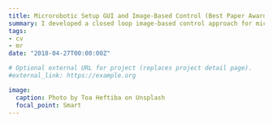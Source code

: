```yaml
---
title: Microrobotic Setup GUI and Image-Based Control (Best Paper Award)
summary: I developed a closed loop image-based control approach for microrobots. In final stage, I decreased calculations by %80 from 120ms to 20ms, and I implemented in real time. Also, with my colleague, we developed a complete graphical user interface for a microrobotic setup that includes laser sensors, servo motors, linear motors, and scientific cameras. 
tags:
- cv
- mr
date: "2018-04-27T00:00:00Z"

# Optional external URL for project (replaces project detail page).
#external_link: https://example.org

image:
  caption: Photo by Toa Heftiba on Unsplash
  focal_point: Smart
---
```

